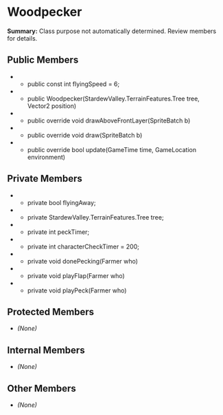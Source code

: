 # Woodpecker

**Summary:** Class purpose not automatically determined. Review members for details.

## Public Members
- - public const int flyingSpeed = 6;
- - public Woodpecker(StardewValley.TerrainFeatures.Tree tree, Vector2 position)
- - public override void drawAboveFrontLayer(SpriteBatch b)
- - public override void draw(SpriteBatch b)
- - public override bool update(GameTime time, GameLocation environment)

## Private Members
- - private bool flyingAway;
- - private StardewValley.TerrainFeatures.Tree tree;
- - private int peckTimer;
- - private int characterCheckTimer = 200;
- - private void donePecking(Farmer who)
- - private void playFlap(Farmer who)
- - private void playPeck(Farmer who)

## Protected Members
- *(None)*

## Internal Members
- *(None)*

## Other Members
- *(None)*
